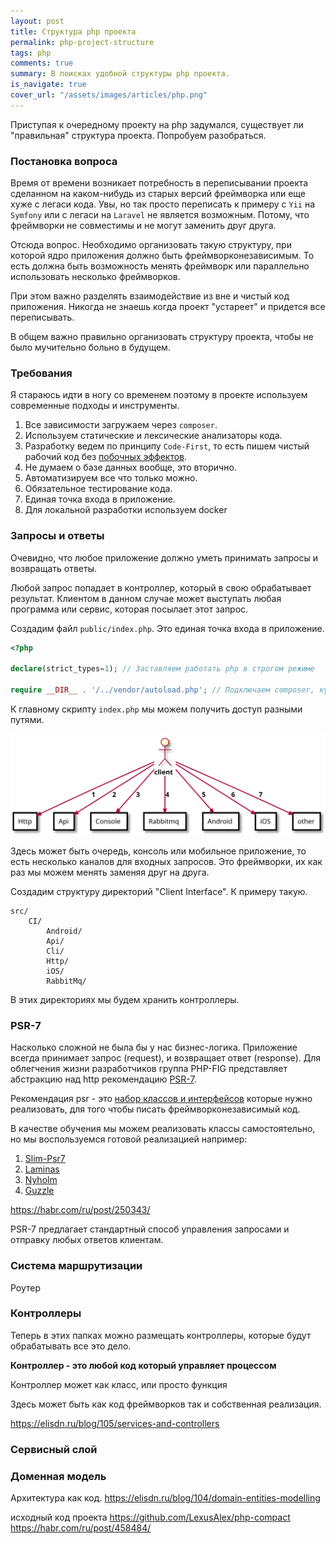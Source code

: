 ```yaml
---
layout: post
title: Структура php проекта
permalink: php-project-structure
tags: php
comments: true
summary: В поисках удобной структуры php проекта.
is_navigate: true
cover_url: "/assets/images/articles/php.png"
---
```


Приступая к очередному проекту на php задумался, существует ли "правильная" структура проекта.
Попробуем разобраться.

### Постановка вопроса

Время от времени возникает потребность в переписывании проекта сделанном на каком-нибудь из старых
версий фреймворка или еще хуже с легаси кода. Увы, но так просто переписать к примеру с `Yii` на `Symfony` или с легаси
на `Laravel` не является возможным. Потому, что фреймворки не совместимы и не могут заменить друг друга.

Отсюда вопрос. Необходимо организовать такую структуру, при которой ядро приложения должно быть фреймворконезависимым.
То есть должна быть возможность менять фреймворк или параллельно использовать несколько фреймворков.

При этом важно разделять взаимодействие из вне и чистый код приложения. Никогда не знаешь когда проект "устареет" и придется
все переписывать.

В общем важно правильно организовать структуру проекта, чтобы не было мучительно больно в будущем.

### Требования

Я стараюсь идти в ногу со временем поэтому в проекте используем современные подходы и инструменты.

1. Все зависимости загружаем через `composer`.
2. Используем статические и лексические анализаторы кода.
3. Разработку ведем по принципу `Code-First`, то есть пишем чистый рабочий код без [побочных эффектов](https://lexusalex.ru/pure-functions).
4. Не думаем о базе данных вообще, это вторично.
5. Автоматизируем все что только можно.
6. Обязательное тестирование кода.
7. Единая точка входа в приложение.
8. Для локальной разработки используем docker

### Запросы и ответы

Очевидно, что любое приложение должно уметь принимать запросы и возвращать ответы.

Любой запрос попадает в контроллер, который в свою обрабатывает результат.
Клиентом в данном случае может выступать любая программа или сервис, которая посылает этот запрос.

Создадим файл `public/index.php`. Это единая точка входа в приложение.

```php
<?php

declare(strict_types=1); // Заставляем работать php в строгом режиме

require __DIR__ . '/../vendor/autoload.php'; // Подключаем composer, куда же без него
```

К главному скрипту `index.php` мы можем получить доступ разными путями.

<img src="/assets/images/articles/php/ci.svg" alt="ci">

Здесь может быть очередь, консоль или мобильное приложение, то есть несколько каналов для входных запросов.
Это фреймворки, их как раз мы можем менять заменяя друг на друга.

Создадим структуру директорий "Client Interface". К примеру такую.

```text
src/
    CI/
        Android/
        Api/
        Cli/
        Http/
        iOS/
        RabbitMq/
```

В этих директориях мы будем хранить контроллеры.

### PSR-7

Насколько сложной не была бы у нас бизнес-логика. Приложение всегда принимает запрос (request), 
и возвращает ответ (response). Для облегчения жизни разработчиков группа PHP-FIG представляет абстракцию над http 
рекомендацию [PSR-7](https://www.php-fig.org/psr/psr-7/).

Рекомендация psr - это [набор классов и интерфейсов](https://github.com/php-fig/http-message) которые нужно реализовать, для того чтобы писать фреймворконезависимый код.

В качестве обучения мы можем реализовать классы самостоятельно, но мы воспользуемся готовой реализацией например:
1. [Slim-Psr7](https://github.com/slimphp/Slim-Psr7)
2. [Laminas](https://github.com/laminas/laminas-diactoros)
3. [Nyholm](https://github.com/Nyholm/psr7)
4. [Guzzle](https://github.com/guzzle/psr7)


https://habr.com/ru/post/250343/


PSR-7 предлагает стандартный способ управления запросами и отправку любых ответов клиентам.

### Система маршрутизации

Роутер

### Контроллеры

Теперь в этих папках можно размещать контроллеры, которые будут обрабатывать все это дело.

__Контроллер - это любой код который управляет процессом__

Контроллер может как класс, или просто функция

Здесь может быть как код фреймворков так и собственная реализация.

https://elisdn.ru/blog/105/services-and-controllers

### Сервисный слой

### Доменная модель
Архитектура как код.
https://elisdn.ru/blog/104/domain-entities-modelling

исходный код проекта https://github.com/LexusAlex/php-compact
https://habr.com/ru/post/458484/
